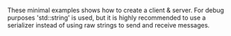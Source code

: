 These minimal examples shows how to create a client & server.
For debug purposes 'std::string' is used, but it is highly recommended to use a serializer instead of using raw strings to send and receive messages.